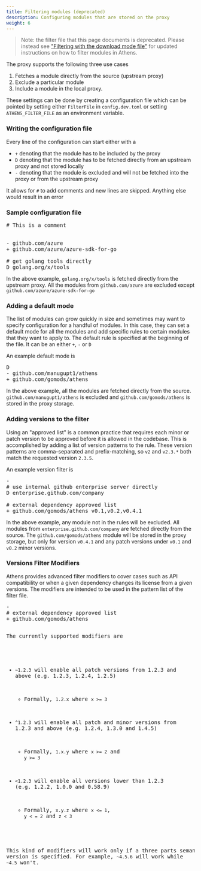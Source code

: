 ```yaml
---
title: Filtering modules (deprecated)
description: Configuring modules that are stored on the proxy
weight: 6
---
```


>Note: the filter file that this page documents is deprecated. Please instead see ["Filtering with the download mode file"](./download) for updated instructions on how to filter modules in Athens.

The proxy supports the following three use cases

1. Fetches a module directly from the source (upstream proxy)
2. Exclude a particular module 
3. Include a module in the local proxy.

These settings can be done by creating a configuration file which can be pointed by setting either
`FilterFile` in `config.dev.toml` or setting `ATHENS_FILTER_FILE` as an environment variable.

### Writing the configuration file

Every line of the configuration can start either with a

* `+` denoting that the module has to be included by the proxy
* `D` denoting that the module has to be fetched directly from an upstream proxy and not stored locally
* `-` denoting that the module is excluded and will not be fetched into the proxy or from the upstream proxy

It allows for `#` to add comments and new lines are skipped. Anything else would result in an error

### Sample configuration file

<pre>
# This is a comment


- github.com/azure
+ github.com/azure/azure-sdk-for-go

# get golang tools directly
D golang.org/x/tools
</pre>

In the above example, `golang.org/x/tools` is fetched directly from the upstream proxy. All the modules from `github.com/azure` are excluded except `github.com/azure/azure-sdk-for-go`

### Adding a default mode 

The list of modules can grow quickly in size and sometimes may want to specify configuration for a handful of modules. In this case, they can set a default mode for all the modules and add specific rules to certain modules that they want to apply to. The default rule is specified at the beginning of the file. It can be an either `+`, `-` or `D`

An example default mode is 

<pre>
D
- github.com/manugupt1/athens
+ github.com/gomods/athens
</pre>

In the above example, all the modules are fetched directly from the source. `github.com/manugupt1/athens` is excluded and `github.com/gomods/athens` is stored in the proxy storage.

### Adding versions to the filter

Using an "approved list" is a common practice that requires each minor or patch version to be approved before it is allowed in the codebase.  This is accomplished by adding a list of version patterns to the rule.  These version patterns are comma-separated and prefix-matching, so `v2` and `v2.3.*` both match the requested version `2.3.5`.

An example version filter is 

<pre>
-
# use internal github enterprise server directly
D enterprise.github.com/company

# external dependency approved list
+ github.com/gomods/athens v0.1,v0.2,v0.4.1
</pre>

In the above example, any module not in the rules will be excluded.  All modules from `enterprise.github.com/company` are fetched directly from the source.  The `github.com/gomods/athens` module will be stored in the proxy storage, but only for version `v0.4.1` and any patch versions under `v0.1` and `v0.2` minor versions.

### Versions Filter Modifiers

Athens provides advanced filter modifiers to cover cases such as API compatibility or when a given dependency changes its license from a given versions. The modifiers are intended to be used in the pattern list of the filter file.

<pre>
-
# external dependency approved list
+ github.com/gomods/athens <v1.2.3
</pre>

The currently supported modifiers are 

* `~1.2.3` will enable all patch versions from 1.2.3 and above (e.g. 1.2.3, 1.2.4, 1.2.5)
  * Formally, `1.2.x` where `x >= 3`

* `^1.2.3` will enable all patch and minor versions from 1.2.3 and above (e.g. 1.2.4, 1.3.0 and 1.4.5)
  * Formally, `1.x.y` where `x >= 2` and `y >= 3`

* `<1.2.3` will enable all versions lower than 1.2.3 (e.g. 1.2.2, 1.0.0 and 0.58.9)
  * Formally, `x.y.z` where `x <= 1`, `y < = 2` and `z < 3`

This kind of modifiers will work only if a three parts semantic version is specified. For example, `~4.5.6` will work while `~4.5` won't.
